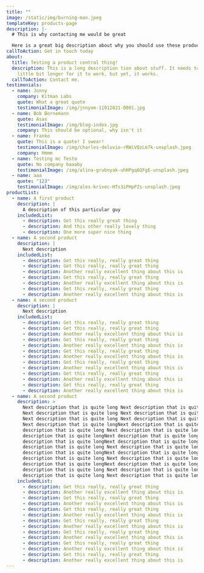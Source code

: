 ```yaml
---
title: ""
image: /static/img/burning-man.jpeg
templateKey: products-page
description: |-
  # This is why contacting me would be great

  Here is a great big description about why you should use these products
callToAction: Get in touch today
about:
  title: Testing a product central thing!
  description: This is a long description tion about stuff. It needs to be a
    little bit longer for it to work, but yet, it works.
  callToAction: Contact me.
testimonials:
  - name: Jonny
    company: Kitman Labs
    quote: What a great quote
    testimonialImage: /img/jnnyom-11012021-0001.jpg
  - name: Bob Bornemann
    quote: Asas
    testimonialImage: /img/blog-index.jpg
    company: This should be optional, why isn't it
  - name: Franko
    quote: This is a quote! I swear!
    testimonialImage: /img/charles-deluvio-rRWiVQzLm7k-unsplash.jpeg
    company: Hmmm
  - name: Testing mc Testo
    quote: No company baaaby
    testimonialImage: /img/alina-grubnyak-uhHPgq6QFgE-unsplash.jpeg
  - name: aaa
    quote: "123"
    testimonialImage: /img/ales-krivec-HTs3iPHpPZs-unsplash.jpeg
productList:
  - name: A first product
    description: |
      A description of this particular guy
    includedList:
      - description: Get this really great thing
      - description: And this other really lovely thing
      - description: One more super nice thing
  - name: A second product
    description: |
      Next description
    includedList:
      - description: Get this really, really great thing
      - description: Get this really, really great thing
      - description: Another really excellent thing about this is
      - description: Get this really, really great thing
      - description: Another really excellent thing about this is
      - description: Get this really, really great thing
      - description: Another really excellent thing about this is
  - name: A second product
    description: |
      Next description
    includedList:
      - description: Get this really, really great thing
      - description: Get this really, really great thing
      - description: Another really excellent thing about this is
      - description: Get this really, really great thing
      - description: Another really excellent thing about this is
      - description: Get this really, really great thing
      - description: Another really excellent thing about this is
      - description: Get this really, really great thing
      - description: Another really excellent thing about this is
      - description: Get this really, really great thing
      - description: Another really excellent thing about this is
      - description: Get this really, really great thing
      - description: Another really excellent thing about this is
  - name: A second product
    description: >
      Next description that is quite long Next description that is quite long
      Next description that is quite long Next description that is quite long
      Next description that is quite long Next description that is quite long
      Next description that is quite longNext description that is quite longNext
      description that is quite long Next description that is quite longNext
      description that is quite longNext description that is quite long Next
      description that is quite longNext description that is quite longNext
      description that is quite long Next description that is quite longNext
      description that is quite longNext description that is quite long Next
      description that is quite long Next description that is quite long Next
      description that is quite longNext description that is quite longNext
      description that is quite long Next description that is quite longNext
      description that is quite long Next description that is quite long
    includedList:
      - description: Get this really, really great thing
      - description: Another really excellent thing about this is
      - description: Get this really, really great thing
      - description: Another really excellent thing about this is
      - description: Get this really, really great thing
      - description: Another really excellent thing about this is
      - description: Get this really, really great thing
      - description: Another really excellent thing about this is
      - description: Get this really, really great thing
      - description: Another really excellent thing about this is
      - description: Get this really, really great thing
      - description: Another really excellent thing about this is
      - description: Get this really, really great thing
      - description: Another really excellent thing about this is
---
```

